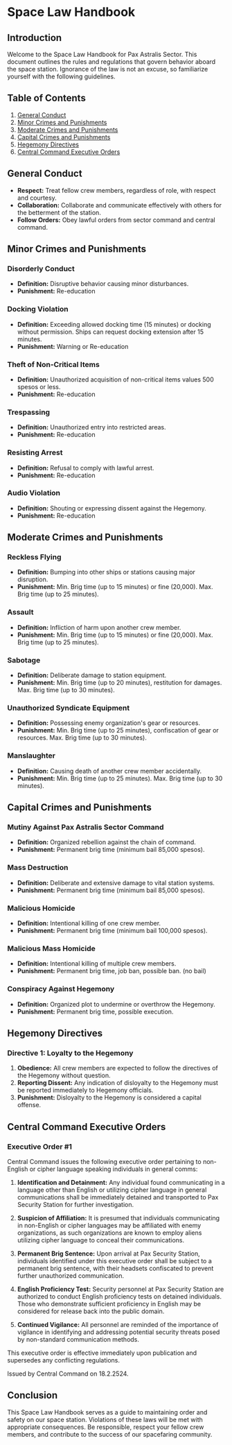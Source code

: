 # Space Law Handbook

## Introduction

Welcome to the Space Law Handbook for Pax Astralis Sector. This document outlines the rules and regulations that govern behavior aboard the space station. Ignorance of the law is not an excuse, so familiarize yourself with the following guidelines.

## Table of Contents

1. [General Conduct](#general-conduct)
2. [Minor Crimes and Punishments](#minor-crimes-and-punishments)
3. [Moderate Crimes and Punishments](#moderate-crimes-and-punishments)
4. [Capital Crimes and Punishments](#capital-crimes-and-punishments)
5. [Hegemony Directives](#hegemony-directives)
6. [Central Command Executive Orders](#central-command-executive-orders)

## General Conduct <a name="general-conduct"></a>

- **Respect:** Treat fellow crew members, regardless of role, with respect and courtesy.
- **Collaboration:** Collaborate and communicate effectively with others for the betterment of the station.
- **Follow Orders:** Obey lawful orders from sector command and central command.

## Minor Crimes and Punishments <a name="minor-crimes-and-punishments"></a>

### Disorderly Conduct

- **Definition:** Disruptive behavior causing minor disturbances.
- **Punishment:** Re-education

### Docking Violation

- **Definition:** Exceeding allowed docking time (15 minutes) or docking without permission. Ships can request docking extension after 15 minutes.
- **Punishment:** Warning or Re-education

### Theft of Non-Critical Items

- **Definition:** Unauthorized acquisition of non-critical items values 500 spesos or less.
- **Punishment:** Re-education

### Trespassing

- **Definition:** Unauthorized entry into restricted areas.
- **Punishment:** Re-education

### Resisting Arrest

- **Definition:** Refusal to comply with lawful arrest.
- **Punishment:** Re-education

### Audio Violation

- **Definition:** Shouting or expressing dissent against the Hegemony.
- **Punishment:** Re-education

## Moderate Crimes and Punishments <a name="moderate-crimes-and-punishments"></a>

### Reckless Flying

- **Definition:** Bumping into other ships or stations causing major disruption.
- **Punishment:** Min. Brig time (up to 15 minutes) or fine (20,000). Max. Brig time (up to 25 minutes).

### Assault

- **Definition:** Infliction of harm upon another crew member.
- **Punishment:** Min. Brig time (up to 15 minutes) or fine (20,000). Max. Brig time (up to 25 minutes).

### Sabotage

- **Definition:** Deliberate damage to station equipment.
- **Punishment:** Min. Brig time (up to 20 minutes), restitution for damages. Max. Brig time (up to 30 minutes).

### Unauthorized Syndicate Equipment

- **Definition:** Possessing enemy organization's gear or resources.
- **Punishment:** Min. Brig time (up to 25 minutes), confiscation of gear or resources. Max. Brig time (up to 30 minutes).

### Manslaughter

- **Definition:** Causing death of another crew member accidentally.
- **Punishment:** Min. Brig time (up to 25 minutes). Max. Brig time (up to 30 minutes).

## Capital Crimes and Punishments <a name="capital-crimes-and-punishments"></a>

### Mutiny Against Pax Astralis Sector Command

- **Definition:** Organized rebellion against the chain of command.
- **Punishment:** Permanent brig time (minimum bail 85,000 spesos). 

### Mass Destruction

- **Definition:** Deliberate and extensive damage to vital station systems.
- **Punishment:** Permanent brig time (minimum bail 85,000 spesos). 

### Malicious Homicide

- **Definition:** Intentional killing of one crew member.
- **Punishment:** Permanent brig time (minimum bail 100,000 spesos). 

### Malicious Mass Homicide

- **Definition:** Intentional killing of multiple crew members.
- **Punishment:** Permanent brig time, job ban, possible ban. (no bail)

### Conspiracy Against Hegemony

- **Definition:** Organized plot to undermine or overthrow the Hegemony.
- **Punishment:** Permanent brig time, possible execution.

## Hegemony Directives <a name="hegemony-directives"></a>

### Directive 1: Loyalty to the Hegemony

1. **Obedience:** All crew members are expected to follow the directives of the Hegemony without question.
2. **Reporting Dissent:** Any indication of disloyalty to the Hegemony must be reported immediately to Hegemony officials.
3. **Punishment:** Disloyalty to the Hegemony is considered a capital offense.

## Central Command Executive Orders <a name="central-command-executive-orders"></a>

### Executive Order #1

Central Command issues the following executive order pertaining to non-English or cipher language speaking individuals in general comms:

1. **Identification and Detainment:** Any individual found communicating in a language other than English or utilizing cipher language in general communications shall be immediately detained and transported to Pax Security Station for further investigation.

2. **Suspicion of Affiliation:** It is presumed that individuals communicating in non-English or cipher languages may be affiliated with enemy organizations, as such organizations are known to employ aliens utilizing cipher language to conceal their communications.

3. **Permanent Brig Sentence:** Upon arrival at Pax Security Station, individuals identified under this executive order shall be subject to a permanent brig sentence, with their headsets confiscated to prevent further unauthorized communication.

4. **English Proficiency Test:** Security personnel at Pax Security Station are authorized to conduct English proficiency tests on detained individuals. Those who demonstrate sufficient proficiency in English may be considered for release back into the public domain.

5. **Continued Vigilance:** All personnel are reminded of the importance of vigilance in identifying and addressing potential security threats posed by non-standard communication methods.

This executive order is effective immediately upon publication and supersedes any conflicting regulations.

Issued by Central Command on 18.2.2524.

## Conclusion

This Space Law Handbook serves as a guide to maintaining order and safety on our space station. Violations of these laws will be met with appropriate consequences. Be responsible, respect your fellow crew members, and contribute to the success of our spacefaring community.
